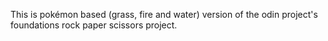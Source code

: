 This is pokémon based (grass, fire and water) version of the odin project's foundations rock paper scissors project.